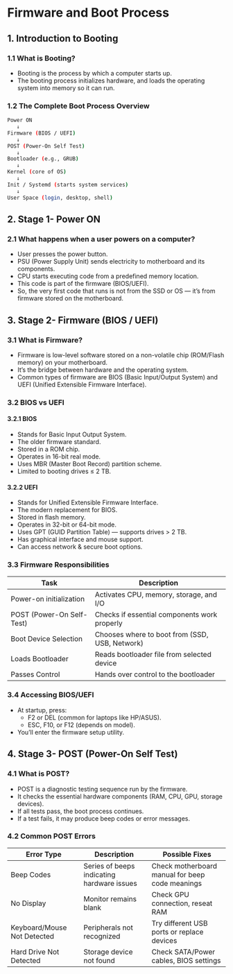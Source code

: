 # Firmware and Boot Process

## 1. Introduction to Booting

### 1.1 What is Booting?

- Booting is the process by which a computer starts up.
- The booting process initializes hardware, and loads the operating system into memory so it can run.

### 1.2 The Complete Boot Process Overview

```bash
Power ON
   ↓
Firmware (BIOS / UEFI)
   ↓
POST (Power-On Self Test)
   ↓
Bootloader (e.g., GRUB)
   ↓
Kernel (core of OS)
   ↓
Init / Systemd (starts system services)
   ↓
User Space (login, desktop, shell)
```

## 2. Stage 1- Power ON

### 2.1 What happens when a user powers on a computer?

- User presses the power button.
- PSU (Power Supply Unit) sends electricity to motherboard and its components.
- CPU starts executing code from a predefined memory location.
- This code is part of the firmware (BIOS/UEFI).
- So, the very first code that runs is not from the SSD or OS — it’s from firmware stored on the motherboard.

## 3. Stage 2- Firmware (BIOS / UEFI)

### 3.1 What is Firmware?

- Firmware is low-level software stored on a non-volatile chip (ROM/Flash memory) on your motherboard.
- It’s the bridge between hardware and the operating system.
- Common types of firmware are BIOS (Basic Input/Output System) and UEFI (Unified Extensible Firmware Interface).

### 3.2 BIOS vs UEFI

#### 3.2.1 BIOS

- Stands for Basic Input Output System.
- The older firmware standard.
- Stored in a ROM chip.
- Operates in 16-bit real mode.
- Uses MBR (Master Boot Record) partition scheme.
- Limited to booting drives ≤ 2 TB.

#### 3.2.2 UEFI

- Stands for Unified Extensible Firmware Interface.
- The modern replacement for BIOS.
- Stored in flash memory.
- Operates in 32-bit or 64-bit mode.
- Uses GPT (GUID Partition Table) — supports drives > 2 TB.
- Has graphical interface and mouse support.
- Can access network & secure boot options.

### 3.3 Firmware Responsibilities

| Task | Description |
| - | - |
| Power-on initialization | Activates CPU, memory, storage, and I/O |
| POST (Power-On Self-Test) | Checks if essential components work properly |
| Boot Device Selection | Chooses where to boot from (SSD, USB, Network) |
| Loads Bootloader | Reads bootloader file from selected device |
| Passes Control | Hands over control to the bootloader |

### 3.4 Accessing BIOS/UEFI

- At startup, press:
  - F2 or DEL (common for laptops like HP/ASUS).
  - ESC, F10, or F12 (depends on model).
- You’ll enter the firmware setup utility.

## 4. Stage 3- POST (Power-On Self Test)

### 4.1 What is POST?

- POST is a diagnostic testing sequence run by the firmware.
- It checks the essential hardware components (RAM, CPU, GPU, storage devices).
- If all tests pass, the boot process continues.
- If a test fails, it may produce beep codes or error messages.

### 4.2 Common POST Errors

| Error Type | Description | Possible Fixes |
| - | - | - |
| Beep Codes | Series of beeps indicating hardware issues | Check motherboard manual for beep code meanings |
| No Display | Monitor remains blank | Check GPU connection, reseat RAM |
| Keyboard/Mouse Not Detected | Peripherals not recognized | Try different USB ports or replace devices |
| Hard Drive Not Detected | Storage device not found | Check SATA/Power cables, BIOS settings |
